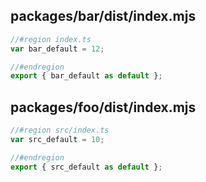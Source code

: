 ## packages/bar/dist/index.mjs

```mjs
//#region index.ts
var bar_default = 12;

//#endregion
export { bar_default as default };
```
## packages/foo/dist/index.mjs

```mjs
//#region src/index.ts
var src_default = 10;

//#endregion
export { src_default as default };
```